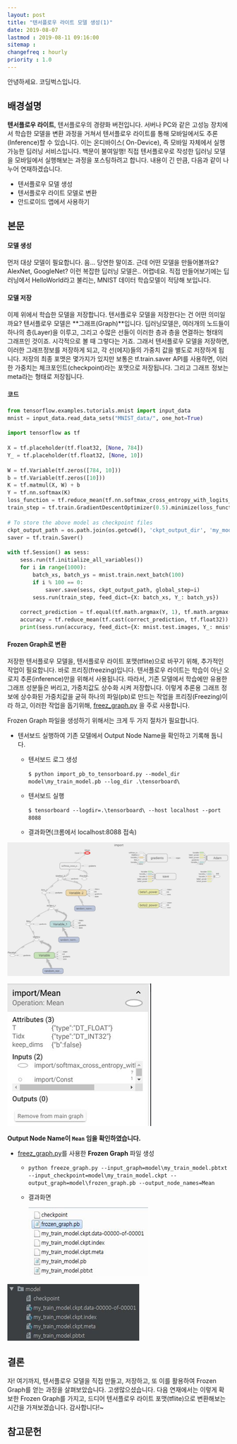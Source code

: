```yaml
---
layout: post
title: "텐서플로우 라이트 모델 생성(1)"
date: 2019-08-07
lastmod : 2019-08-11 09:16:00
sitemap :
changefreq : hourly
priority : 1.0
---
```


안녕하세요. 코딩벅스입니다.



## 배경설명



 **텐서플로우 라이트**, 텐서플로우의 경량화 버전입니다. 서버나 PC와 같은 고성능 장치에서 학습한 모델을 변환 과정을 거쳐서 텐서플로우 라이트를 통해 모바일에서도 추론(Inference)할 수 있습니다. 이는 온디바이스( On-Device), 즉 모바일 자체에서 실행가능한 딥러닝 서비스입니다. 백문이 불여일행! 직접 텐서플로우로 작성한 딥러닝 모델을 모바일에서 실행해보는 과정을 포스팅하려고 합니다. 내용이 긴 만큼, 다음과 같이 나누어 연재하겠습니다.  

* 텐서플로우 모델 생성
* 텐서플로우 라이트 모델로 변환
* 안드로이드 앱에서 사용하기



## 본문



#### 모델 생성

 먼저 대상 모델이 필요합니다. 음... 당연한 말이죠. 근데 어떤 모델을 만들어볼까요? AlexNet, GoogleNet? 이런 복잡한 딥러닝 모델은.. 어렵네요. 직접 만들어보기에는 딥러닝에서 HelloWorld라고 불리는, MNIST 데이터 학습모델이 적당해 보입니다. 



#### 모델 저장

 이제 위에서 학습한 모델을 저장합니다. 텐서플로우 모델을 저장한다는 건 어떤 의미일까요? 텐서플로우 모델은 **그래프(Graph)**입니다. 딥러닝모델은, 여러개의 노드들이 하나의 층(Layer)을 이루고, 그리고 수많은 선들이 이러한 층과 층을 연결하는 형태의 그래프인 것이죠.  시각적으로 볼 때 그렇다는 거죠. 그래서 텐서플로우 모델을 저장하면, 이러한 그래프정보를 저장하게 되고, 각 선(에지)들의 가중치 값을 별도로 저장하게 됩니다. 저장의 최종 포맷은 몇가지가 있지만 보통은 tf.train.saver API를 사용하면, 이러한 가중치는 체크포인트(checkpoint)라는 포맷으로 저장됩니다. 그리고 그래프 정보는 meta라는 형태로 저장됩니다. 



#### 코드



```python
from tensorflow.examples.tutorials.mnist import input_data
mnist = input_data.read_data_sets("MNIST_data/", one_hot=True)

import tensorflow as tf

X = tf.placeholder(tf.float32, [None, 784])
Y_ = tf.placeholder(tf.float32, [None, 10])

W = tf.Variable(tf.zeros([784, 10]))
b = tf.Variable(tf.zeros([10]))
K = tf.matmul(X, W) + b
Y = tf.nn.softmax(K)
loss_function = tf.reduce_mean(tf.nn.softmax_cross_entropy_with_logits_v2(logits=K, labels=Y_))
train_step = tf.train.GradientDescentOptimizer(0.5).minimize(loss_function)

# To store the above model as checkpoint files
ckpt_output_path = os.path.join(os.getcwd(), 'ckpt_output_dir', 'my_model')
saver = tf.train.Saver()

with tf.Session() as sess:
    sess.run(tf.initialize_all_variables())
    for i in range(1000):
        batch_xs, batch_ys = mnist.train.next_batch(100)
        if i % 100 == 0:
            saver.save(sess, ckpt_output_path, global_step=i)
        sess.run(train_step, feed_dict={X: batch_xs, Y_: batch_ys})

    correct_prediction = tf.equal(tf.math.argmax(Y, 1), tf.math.argmax(Y_, 1))
    accuracy = tf.reduce_mean(tf.cast(correct_prediction, tf.float32))
    print(sess.run(accuracy, feed_dict={X: mnist.test.images, Y_: mnist.test.labels}))
```



#### Frozen Graph로 변환

 저장한 텐서플로우 모델을, 텐서플로우 라이트 포맷(tflite)으로 바꾸기 위해, 추가적인 작업이 필요합니다. 바로 프리징(freezing)입니다. 텐서플로우 라이트는 학습이 아닌 오로지 추론(inference)만을 위해서 사용됩니다. 따라서, 기존 모델에서 학습에만 유용한 그래프 성분들은 버리고, 가중치값도 상수화 시켜 저장합니다. 이렇게 추론용 그래프 정보에 상수화된 가중치값을 굳혀 하나의 파일(pb)로 만드는 작업을 프리징(Freezing)이라 하고, 이러한 작업을 돕기위해, [freez_graph.py](https://github.com/tensorflow/tensorflow/blob/master/tensorflow/python/tools/freeze_graph.py) 을 주로 사용합니다.



Frozen Graph 파일을 생성하기 위해서는 크게 두 가지 절차가 필요합니다. 

* 텐서보드 실행하여 기존 모델에서 Output Node Name을 확인하고 기록해 둡니다. 

  * 텐서보드 로그 생성

    `$ python import_pb_to_tensorboard.py --model_dir model\my_train_model.pb --log_dir .\tensorboard\`

  * 텐서보드 실행

    `$ tensorboard --logdir=.\tensorboard\ --host localhost --port 8088`

  * 결과화면(크롬에서 localhost:8088 접속)

![tensorboard_1](https://github.com/junimnjw/junimnjw.github.io/blob/master/assets/img/tensorboard_1.JPG?raw=true)

![tensorboard2](https://github.com/junimnjw/junimnjw.github.io/blob/master/assets/img/tensorboard_2.JPG?raw=true)

**Output Node Name이 `Mean` 임을 확인하였습니다.**


  * [freez_graph.py](https://github.com/tensorflow/tensorflow/blob/master/tensorflow/python/tools/freeze_graph.py)를 사용한 **Frozen Graph** 파일 생성

    * `python freeze_graph.py --input_graph=model\my_train_model.pbtxt --input_checkpoint=model\my_train_model.ckpt --output_graph=model\frozen_graph.pb --output_node_names=Mean`

    * 결과화면
    
      ![결과](https://github.com/junimnjw/junimnjw.github.io/blob/master/assets/img/freezed.JPG?raw=true)


![freezing 이전의 저장된 checkpoint 파일들](https://github.com/junimnjw/junimnjw.github.io/blob/master/assets/img/ckptfile.JPG?raw=true)





## 결론

 

 자! 여기까지, 텐서플로우 모델을 직접 만들고, 저장하고, 또 이를 활용하여 Frozen Graph를 얻는 과정을 살펴보았습니다. 고생많으셨습니다. 다음 연재에서는 이렇게 확보한 Frozen Graph를 가지고, 드디어 텐서플로우 라이트 포맷(tflite)으로 변환해보는 시간을 가져보겠습니다. 감사합니다!~



## 참고문헌

